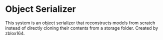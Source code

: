 # Object Serializer

This system is an object serializer that reconstructs models from scratch instead of directly cloning their contents from a storage folder. 
Created by zblox164.
